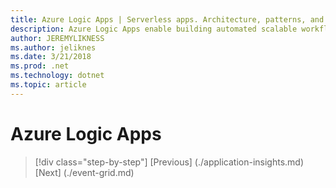 ```yaml
---
title: Azure Logic Apps | Serverless apps. Architecture, patterns, and Azure implementation.
description: Azure Logic Apps enable building automated scalable workflows that integrate apps and data across cloud services and on-premises systems.
author: JEREMYLIKNESS
ms.author: jeliknes
ms.date: 3/21/2018
ms.prod: .net
ms.technology: dotnet
ms.topic: article
---
```

# Azure Logic Apps

>[!div class="step-by-step"]
[Previous] (./application-insights.md)
[Next] (./event-grid.md)